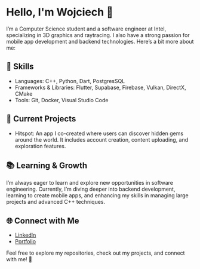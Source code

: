 ﻿# Hello, I'm Wojciech 👋

I’m a Computer Science student and a software engineer at Intel, specializing in 3D graphics and raytracing. I also have a strong passion for mobile app development and backend technologies. Here’s a bit more about me:

## 🌟 Skills

- Languages: C++, Python, Dart, PostgresSQL
- Frameworks & Libraries: Flutter, Supabase, Firebase, Vulkan, DirectX, CMake
- Tools: Git, Docker, Visual Studio Code

## 💼 Current Projects

- Hitspot: An app I co-created where users can discover hidden gems around the world. It includes account creation, content uploading, and exploration features.

## 📚 Learning & Growth

I’m always eager to learn and explore new opportunities in software engineering. Currently, I’m diving deeper into backend development, learning to create mobile apps, and enhancing my skills in managing large projects and advanced C++ techniques.

## 🌐 Connect with Me

- [LinkedIn](https://www.linkedin.com/in/wojciech-trapkowski-62020427a/)
- [Portfolio](https://wojciechtrapkowski.github.io/)

Feel free to explore my repositories, check out my projects, and connect with me! 🚀

